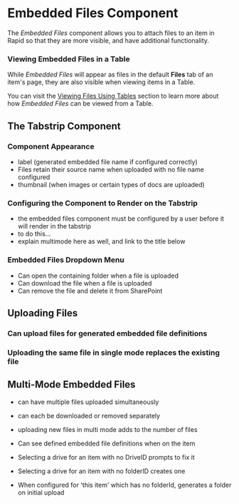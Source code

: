 # Embedded Files Component
The *Embedded Files* component allows you to attach files to an item in Rapid so that they are more visible, and have additional functionality.

### Viewing Embedded Files in a Table
While *Embedded Files* will appear as files in the default **Files** tab of an item's page, they are also visible when viewing items in a Table. 

You can visit the <a href="https://rapiddocs.z8.web.core.windows.net/docs/Rapid/User%20Manual/Explorer/Tables%20and%20items/data-tables/viewing-dates-and-files-using-tables#viewing-file-data" target="_blank">Viewing Files Using Tables</a> section to learn more about how *Embedded Files* can be 
viewed from a Table.

## The Tabstrip Component
### Component Appearance
- label (generated embedded file name if configured correctly)
- Files retain their source name when uploaded with no file name configured
- thumbnail (when images or certain types of docs are uploaded)

### Configuring the Component to Render on the Tabstrip
- the embedded files component must be configured by a user before it will render in the tabstrip
- to do this...
- explain multimode here as well, and link to the title below

### Embedded Files Dropdown Menu
- Can open the containing folder when a file is uploaded
- Can download the file when a file is uploaded
- Can remove the file and delete it from SharePoint

## Uploading Files
### Can upload files for generated embedded file definitions
### Uploading the same file in single mode replaces the existing file

## Multi-Mode Embedded Files
- can have multiple files uploaded simultaneously
- can each be downloaded or removed separately
- uploading new files in multi mode adds to the number of files

- Can see defined embedded file definitions when on the item
- Selecting a drive for an item with no DriveID prompts to fix it
- Selecting a drive for an item with no folderID creates one
- When configured for 'this item' which has no folderId, generates a folder on initial upload